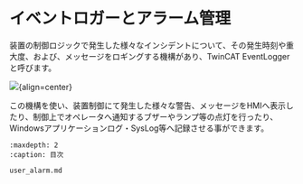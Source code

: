 # イベントロガーとアラーム管理

装置の制御ロジックで発生した様々なインシデントについて、その発生時刻や重大度、および、メッセージをロギングする機構があり、TwinCAT EventLoggerと呼びます。

![](https://infosys.beckhoff.com/content/1033/tc3_eventlogger/Images/png/4992463627__Web.png){align=center}

この機構を使い、装置制御にて発生した様々な警告、メッセージをHMIへ表示したり、制御上でオペレータへ通知するブザーやランプ等の点灯を行ったり、Windowsアプリケーションログ・SysLog等へ記録させる事ができます。



```{toctree}
:maxdepth: 2
:caption: 目次

user_alarm.md
```
